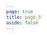 ```yaml
---
page: true
title: page_5
aside: false
---
```

<script setup>
import Page from "./.vitepress/theme/components/Page.vue";
import { useData } from "vitepress";
const { theme } = useData();
const posts = theme.value.posts.slice(32,40)
</script>
<Page :posts="posts" :pageCurrent="5" :pagesNum="6" />